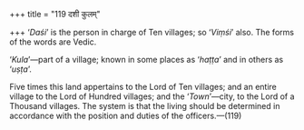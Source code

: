 +++
title = "119 दशी कुलम्"

+++
‘*Daśi*’ is the person in charge of Ten villages; so ‘*Viṃśi*’ also. The
forms of the words are Vedic.

‘*Kula*’—part of a village; known in some places as ‘*haṭṭa*’ and in
others as ‘*uṣṭa*’.

Five times this land appertains to the Lord of Ten villages; and an
entire village to the Lord of Hundred villages; and the ‘*Town*’—city,
to the Lord of a Thousand villages. The system is that the living should
be determined in accordance with the position and duties of the
officers.—(119)


